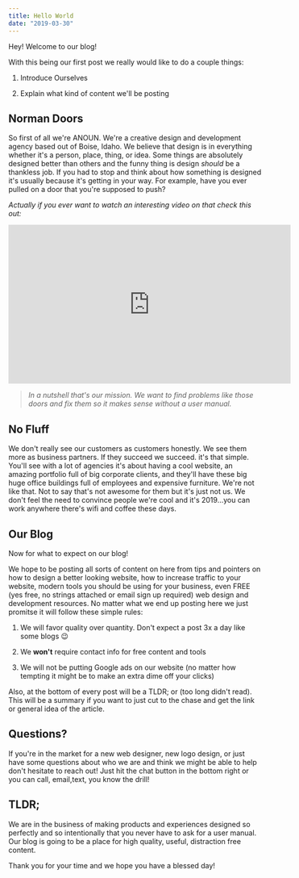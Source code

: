 ```yaml
---
title: Hello World
date: "2019-03-30"
---
```


Hey! Welcome to our blog!

With this being our first post we really would like to do a couple things:

1. Introduce Ourselves

2. Explain what kind of content we'll be posting

## Norman Doors

So first of all we're <span class="anoun-title">ANOUN</span>. We're a creative design and development agency based out of Boise, Idaho. We believe that design is in everything whether it's a person, place, thing, or idea. Some things are absolutely designed better than others and the funny thing is design *should* be a thankless job. If you had to stop and think about how something is designed it's usually because it's getting in your way. For example, have you ever pulled on a door that you're supposed to push?

*Actually if you ever want to watch an interesting video on that check this out:*

<iframe width="560" height="315" src="https://www.youtube.com/embed/yY96hTb8WgI" frameborder="0" allow="accelerometer; autoplay; encrypted-media; gyroscope; picture-in-picture" allowfullscreen></iframe>

>*In a nutshell that's our mission. We want to find problems like those doors and fix them so it makes sense without a user manual.*

## No Fluff

We don't really see our customers as customers honestly. We see them more as business partners. If they succeed we succeed. it's that simple. You'll see with a lot of agencies it's about having a cool website, an amazing portfolio full of big corporate clients, and they'll have these big huge office buildings full of employees and expensive furniture. We're not like that. Not to say that's not awesome for them but it's just not us. We don't feel the need to convince people we're cool and it's 2019...you can work anywhere there's wifi and coffee these days.

## Our Blog

Now for what to expect on our blog!

We hope to be posting all sorts of content on here from tips and pointers on how to design a better looking website, how to increase traffic to your website, modern tools you should be using for your business, even FREE (yes free, no strings attached or email sign up required) web design and development resources. No matter what we end up posting here we just promitse it will follow these simple rules:

1. We will favor quality over quantity. Don't expect a post 3x a day like some blogs 😉

2. We **won't** require contact info for free content and tools

3. We will not be putting Google ads on our website (no matter how tempting it might be to make an extra dime off your clicks)

Also, at the bottom of every post will be a TLDR; or (too long didn't read). This will be a summary if you want to just cut to the chase and get the link or general idea of the article.

## Questions?

If you're in the market for a new web designer, new logo design, or just have some questions about who we are and think we might be able to help don't hesitate to reach out! Just hit the chat button in the bottom right or you can call, email,text, you know the drill! 

## TLDR;

We are in the business of making products and experiences designed so perfectly and so intentionally that you never have to ask for a user manual. Our blog is going to be a place for high quality, useful, distraction free content.

Thank you for your time and we hope you have a blessed day!
